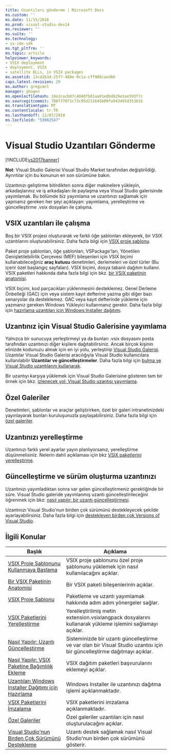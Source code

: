 ```yaml
---
title: Uzantıları gönderme | Microsoft Docs
ms.custom: ''
ms.date: 11/15/2016
ms.prod: visual-studio-dev14
ms.reviewer: ''
ms.suite: ''
ms.technology:
- vs-ide-sdk
ms.tgt_pltfrm: ''
ms.topic: article
helpviewer_keywords:
- VSIX deployment
- deployment, VSIX
- satellite DLLs, in VSIX packages
ms.assetid: 13cd263d-25f7-488e-9c1a-cff908caedb6
caps.latest.revision: 29
ms.author: gregvanl
manager: ghogen
ms.openlocfilehash: 10e2cacb07c4040fb81aa01e8bd629e1ae593f7c
ms.sourcegitcommit: 708f77071c73c95d212645b00fa943d45d35361b
ms.translationtype: MT
ms.contentlocale: tr-TR
ms.lasthandoff: 12/07/2018
ms.locfileid: "53062547"
---
```

# <a name="shipping-visual-studio-extensions"></a>Visual Studio Uzantıları Gönderme
[!INCLUDE[vs2017banner](../includes/vs2017banner.md)]

**Not**: Visual Studio Galerisi Visual Studio Market tarafından değiştirildiği. Ayrıntılar için bu konunun en son sürümüne bakın.


Uzantınızı geliştirme bitirdikten sonra diğer makinelere yükleyin, arkadaşlarınız ve iş arkadaşları ile paylaşma veya Visual Studio galerisinde yayımlamak. Bu bölümde biz yayımlama ve uzantınızı sağlamak için yapmanız gereken her şeyi açıklayan: yayımlama, yerelleştirme ve güncelleştirme .vsix dosyaları ile çalışma.

## <a name="working-with-vsix-extensions"></a>VSIX uzantıları ile çalışma
 Boş bir VSIX projesi oluşturarak ve farklı öğe şablonları ekleyerek, bir VSIX uzantılarını oluşturabilirsiniz. Daha fazla bilgi için [VSIX proje şablonu](../extensibility/vsix-project-template.md).

 Paket proje şablonları, öğe şablonları, VSPackage'ları, Yönetilen Genişletilebilirlik Çerçevesi (MEF) bileşenleri için VSIX biçimi kullanabileceğiniz **araç kutusu** denetimleri, derlemeleri ve özel türler (Bu içerir özel başlangıç sayfaları). VSIX biçimi, dosya tabanlı dağıtım kullanır. VSIX paketleri hakkında daha fazla bilgi için bkz. [bir VSIX paketinin anatomisi](../extensibility/anatomy-of-a-vsix-package.md).

 VSIX biçimi, kod parçacıkları yüklenmesini desteklemez. Genel Derleme Önbelleği (GAC) için veya sistem kayıt defterine yazma gibi diğer bazı senaryolar da desteklemez. GAC veya kayıt defterinde yükleme için yazmanız gereken Windows Yükleyici kullanmanız gerekir. Daha fazla bilgi için [hazırlama uzantıları için Windows Installer dağıtımı](../extensibility/preparing-extensions-for-windows-installer-deployment.md).

## <a name="publishing-your-extension-to-the-visual-studio-gallery"></a>Uzantınız için Visual Studio Galerisine yayımlama
 Yalnızca bir sunucuya yerleştirmeyi ya da bunları .vsix dosyasını posta tarafından uzantınızı diğer kişilere dağıtabilirsiniz. Ancak birçok kişinin elinizde kodunuzu almak için en iyi yolu, yerleştirip [Visual Studio Galerisi](http://go.microsoft.com/fwlink/?LinkID=123847). Uzantılar Visual Studio Galerisi aracılığıyla Visual Studio kullanıcılara kullanılabilir **Uzantılar ve güncelleştirmeler**. Daha fazla bilgi için [bulma ve Visual Studio uzantılarını kullanarak](../ide/finding-and-using-visual-studio-extensions.md).

 Bir uzantıyı karşıya yüklemek için Visual Studio Galerisine gösteren tam bir örnek için bkz. [izlenecek yol: Visual Studio uzantısı yayımlama](../extensibility/walkthrough-publishing-a-visual-studio-extension.md).

## <a name="private-galleries"></a>Özel Galeriler
 Denetimleri, şablonlar ve araçlar geliştirirken, özel bir galeri intranetinizdeki yayınlayarak bunları kuruluşunuzla paylaşabilirsiniz. Daha fazla bilgi için [özel galeriler](../extensibility/private-galleries.md).

## <a name="localizing-your-extension"></a>Uzantınızı yerelleştirme
 Uzantınızı farklı yerel ayarlar yayın planlıyorsanız, yerelleştirme düşünmelisiniz. Nelerin dahil açıklaması için bkz [VSIX paketlerini yerelleştirme](../extensibility/localizing-vsix-packages.md).

## <a name="updating-and-versioning-your-extension"></a>Güncelleştirme ve sürüm oluşturma uzantınızı
 Uzantınızı yayımladıktan sonra var gelen güncelleştirmeniz gerektiğinde bir süre. Visual Studio galeride yayımlanmış uzantı güncelleştirileceğini öğrenmek için bkz: [nasıl yapılır: bir uzantı güncelleştirmesi](../extensibility/how-to-update-a-visual-studio-extension.md).

 Uzantınızı Visual Studio'nun birden çok sürümünü destekleyecek şekilde ayarlayabilirsiniz. Daha fazla bilgi için [destekleyen birden çok Versions of Visual Studio](../extensibility/supporting-multiple-versions-of-visual-studio.md).

## <a name="related-topics"></a>İlgili Konular

|Başlık|Açıklama|
|-----------|-----------------|
|[VSIX Proje Şablonunu Kullanmaya Başlama](../extensibility/getting-started-with-the-vsix-project-template.md)|VSIX proje şablonunu özel proje şablonunu yüklemek için nasıl kullanılacağını açıklar.|
|[Bir VSIX Paketinin Anatomisi](../extensibility/anatomy-of-a-vsix-package.md)|Bir VSIX paketi bileşenlerinin açıklar.|
|[VSIX Proje Şablonu](../extensibility/vsix-project-template.md)|Paketleme ve uzantı yayımlamak hakkında adım adım yönergeler sağlar.|
|[VSIX Paketlerini Yerelleştirme](../extensibility/localizing-vsix-packages.md)|Yerelleştirilmiş metin extension.vsixlangpack dosyalarını kullanarak yükleme işlemini sağlamayı açıklar.|
|[Nasıl Yapılır: Uzantı Güncelleştirme](../extensibility/how-to-update-a-visual-studio-extension.md)|Sisteminizde bir uzantı güncelleştirme ve var olan bir Visual Studio uzantısı için bir güncelleştirme dağıtmayı açıklar.|
|[Nasıl Yapılır: VSIX Paketine Bağımlılık Ekleme](../extensibility/how-to-add-a-dependency-to-a-vsix-package.md)|VSIX dağıtım paketleri başvurularını eklemeyi açıklar.|
|[Uzantıları Windows Installer Dağıtımı için Hazırlama](../extensibility/preparing-extensions-for-windows-installer-deployment.md)|Windows Installer ile uzantınızı dağıtma işlemi açıklanmaktadır.|
|[VSIX Paketlerini İmzalama](../extensibility/signing-vsix-packages.md)|VSIX paketlerini imzalama açıklanmaktadır.|
|[Özel Galeriler](../extensibility/private-galleries.md)|Özel galeriler uzantıları için nasıl oluşturulacağını açıklar.|
|[Visual Studio'nun Birden Çok Sürümünü Destekleme](../extensibility/supporting-multiple-versions-of-visual-studio.md)|Uzantı destek sağlamak nasıl Visual Studio'nun birden çok sürümünü gösterir.|
